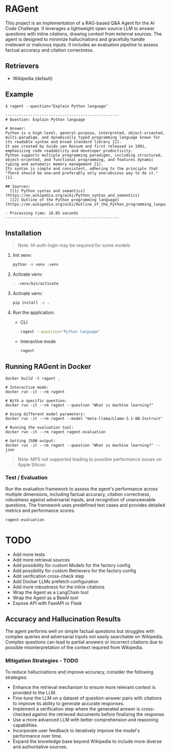 # RAGent

This project is an implementation of a RAG-based Q&A Agent for the AI Code Challenge.
It leverages a lightweight open-source LLM to answer questions with inline citations, drawing context from external
sources.
The agent is designed to minimize hallucinations and gracefully handle irrelevant or malicious inputs.
It includes an evaluation pipeline to assess factual accuracy and citation correctness.

## Retrievers

- Wikipedia (default)

## Example

```
$ ragent --question="Explain Python language"

--------------------------------------------------
# Question: Explain Python language

# Answer:
Python is a high-level, general-purpose, interpreted, object-oriented, multi-paradigm, and dynamically typed programming language known for its readable syntax and broad standard library [2].
It was created by Guido van Rossum and first released in 1991, emphasizing code readability and developer productivity.
Python supports multiple programming paradigms, including structured, object-oriented, and functional programming, and features dynamic typing and automatic memory management [1].
Its syntax is simple and consistent, adhering to the principle that "There should be one—and preferably only one—obvious way to do it." [1].

## Sources:
  [[1] Python syntax and semantics](https://en.wikipedia.org/wiki/Python_syntax_and_semantics)
  [[2] Outline of the Python programming language](https://en.wikipedia.org/wiki/Outline_of_the_Python_programming_language)

- Processing time: 18.85 seconds
--------------------------------------------------
```

## Installation

> Note: hf-auth-login may be required for some models

1. Init venv:

    ```bash
    python -m venv .venv
    ```

2. Activate venv:

    ```bash
    . .venv/bin/activate
    ```

3. Activate venv:

    ```sh
    pip install -e .
    ```

4. Run the application:
    - CLI
      ```sh
      ragent --question="Python language"
      ```
    - Interactive mode
      ```sh
      ragent
      ```

## Running RAGent in Docker

```
docker build -t ragent .

# Interactive mode:
docker run -it --rm ragent

# With a specific question:
docker run -it --rm ragent --question "What is machine learning?"

# Using different model parameters:
docker run -it --rm ragent --model "meta-llama/Llama-3.1-8B-Instruct"

# Running the evaluation tool:
docker run -it --rm ragent ragent-evaluation

# Getting JSON output:
docker run -it --rm ragent --question "What is machine learning?" --json
```

> Note: MPS not supported leading to possible performance issues on Apple Silicon

### Test / Evaluation

Run the evaluation framework to assess the agent's performance across multiple dimensions, including factual accuracy,
citation correctness, robustness against adversarial inputs, and recognition of unanswerable questions.
The framework uses predefined test cases and provides detailed metrics and performance scores.

```sh
ragent-evaluation
```

# TODO

- Add more tests
- Add more retrieval sources
- Add possibility for custom Models for the factory config
- Add possibility for custom Retrievers for the factory config
- Add verification cross-check step
- Add Docker LLMs prefetch configuration
- Add more robustness for the inline citations
- Wrap the Agent as a LangChain tool
- Wrap the Agent as a BeeAI tool
- Expose API with FastAPI or Flask

## Accuracy and Hallucination Results

The agent performs well on simple factual questions but struggles with complex queries and adversarial inputs not easily
searchable on Wikipedia.
Complex questions can lead to partial answers or incorrect citations due to possible misinterpretation of the context
required from Wikipedia.

### Mitigation Strategies - TODO

To reduce hallucinations and improve accuracy, consider the following strategies:

- Enhance the retrieval mechanism to ensure more relevant context is provided to the LLM.
- Fine-tune the LLM on a dataset of question-answer pairs with citations to improve its ability to generate accurate
  responses.
- Implement a verification step where the generated answer is cross-checked against the retrieved documents before
  finalizing the response.
- Use a more advanced LLM with better comprehension and reasoning capabilities.
- Incorporate user feedback to iteratively improve the model's performance over time.
- Expand the knowledge base beyond Wikipedia to include more diverse and authoritative sources.
